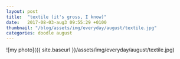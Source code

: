 ```yaml
---
layout: post
title:  "textile (it's gross, I know)"
date:   2017-08-03-aug3 09:55:29 +0100
thumbnail: "/blog/assets/img/everyday/august/textile.jpg"
categories: doodle august
---
```


![my photo]({{ site.baseurl }}/assets/img/everyday/august/textile.jpg)